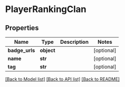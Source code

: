# PlayerRankingClan

## Properties
Name | Type | Description | Notes
------------ | ------------- | ------------- | -------------
**badge_urls** | **object** |  | [optional] 
**name** | **str** |  | [optional] 
**tag** | **str** |  | [optional] 

[[Back to Model list]](../README.md#documentation-for-models) [[Back to API list]](../README.md#documentation-for-api-endpoints) [[Back to README]](../README.md)

